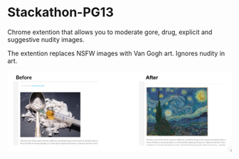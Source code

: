 # Stackathon-PG13

Chrome extention that allows you to moderate gore, drug, explicit and suggestive nudity images. 

The extention replaces NSFW images with Van Gogh art. Ignores nudity in art.

![Demo](https://github.com/trekhleb123/stackathon-pg13/blob/master/images/Screen%20Shot%202020-06-01%20at%2011.17.23.png)
